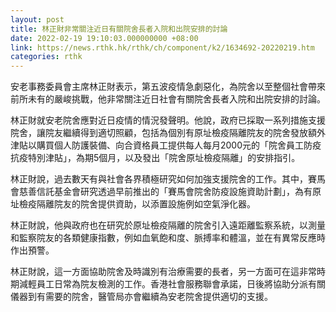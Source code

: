 ```yaml
---
layout: post
title: 林正財非常關注近日有關院舍長者入院和出院安排的討論
date: 2022-02-19 19:10:03.000000000 +08:00
link: https://news.rthk.hk/rthk/ch/component/k2/1634692-20220219.htm
categories: rthk
---
```


安老事務委員會主席林正財表示，第五波疫情急劇惡化，為院舍以至整個社會帶來前所未有的嚴峻挑戰，他非常關注近日社會有關院舍長者入院和出院安排的討論。

林正財就安老院舍應對近日疫情的情況發聲明。他說，政府已採取一系列措施支援院舍，讓院友繼續得到適切照顧，包括為個別有原址檢疫隔離院友的院舍發放額外津貼以購買個人防護裝備、向合資格員工提供每人每月2000元的「院舍員工防疫抗疫特別津貼」，為期5個月，以及發出「院舍原址檢疫隔離」的安排指引。

林正財說，過去數天有與社會各界積極研究如何加強支援院舍的工作。其中，賽馬會慈善信託基金會研究透過早前推出的「賽馬會院舍防疫設施資助計劃」，為有原址檢疫隔離院友的院舍提供資助，以添置設施例如空氣淨化器。

林正財說，他與政府也在研究於原址檢疫隔離的院舍引入遠距離監察系統，以測量和監察院友的各類健康指數，例如血氧飽和度、脈搏率和體溫，並在有異常反應時作出預警。

林正財說，這一方面協助院舍及時識別有治療需要的長者，另一方面可在這非常時期減輕員工日常為院友檢測的工作。香港社會服務聯會承諾，日後將協助分派有關儀器到有需要的院舍，醫管局亦會繼續為安老院舍提供適切的支援。

